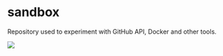 # sandbox

Repository used to experiment with GitHub API, Docker and other tools.

[![](https://images.microbadger.com/badges/image/jcfr/sandbox.svg)](https://microbadger.com/images/jcfr/sandbox "Get your own image badge on microbadger.com")

